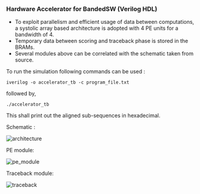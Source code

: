 ### Hardware Accelerator for BandedSW (Verilog HDL)

- To exploit parallelism and efficient usage of data between computations, a systolic array based architecture is adopted with 4 PE units for a bandwidth of 4. 
- Temporary data between scoring and traceback phase is stored in the BRAMs. 
- Several modules above can be correlated with the schematic taken from source. 

To run the simulation following commands can be used : 
```
iverilog -o accelerator_tb -c program_file.txt
```
followed by, 
```
./accelerator_tb
```
This shall print out the aligned sub-sequences in hexadecimal.

Schematic : 

![architecture](https://user-images.githubusercontent.com/85408861/168463388-df4f14fc-21f9-4a43-a98b-c74c235d032a.png)

PE module:

![pe_module](https://user-images.githubusercontent.com/85408861/168463410-75153e96-150e-4ea1-988b-32a35b5eff05.png)


Traceback module:

![traceback](https://user-images.githubusercontent.com/85408861/168463415-ded3ec96-b676-44fe-818c-7a409a6f7c14.png)
